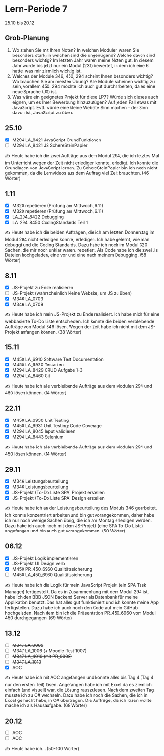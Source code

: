 # Lern-Periode 7

25.10 bis 20.12

## Grob-Planung

1. Wo stehen Sie mit Ihren Noten? In welchen Modulen waren Sie besonders stark; in welchen sind die ungenügend? Welche davon sind besonders wichtig?
     Im letzten Jahr waren meine Noten gut. In diesem Jahr wurde bis jetzt nur ein Modul (231) bewertet, in dem ich eine 6 hatte, was mir ziemlich wichtig ist.
2. Welches der Module 346, 450, 294 scheint Ihnen besonders wichtig? Wo brauchen Sie am meisten Übung?
     Alle Module scheinen wichtig zu sein, vorallem 450. 294 möchte ich auch gut durcharbeiten, da es eine neue Sprache (JS) ist.
3. Was wäre ein geeignetes Projekt für diese LP7? Würde sich dieses auch eignen, um es Ihrer Bewerbung hinzuzufügen?
     Auf jeden Fall etwas mit JavaScript. Evtl. würde eine kleine Website Sinn machen - der Sinn davon ist, JavaScript zu üben.

## 25.10

- [x] M294 LA_8421 JavaScript GrundFunktionen
- [ ] M294 LA_8421 JS SchereSteinPapier

✍️ Heute habe ich die zwei Aufträge aus dem Modul 294, die ich letztes Mal im Unterricht wegen der Zeit nicht erledigen konnte, erledigt. Ich konnte die Grundlagen von JavaScript lernen. Zu SchereSteinPapier bin ich noch nicht gekommen, da die Lernvideos aus dem Auftrag viel Zeit brauchten. (46 Wörter)

## 1.11

- [x] M320 repetieren (Prüfung am Mittwoch, 6.11)
- [x] M320 repetieren (Prüfung am Mittwoch, 6.11)
- [x] LA_294_8422 Debugging
- [x] LA_294_8450 CodingStandards Teil 1

✍️ Heute habe ich die beiden Aufträgen, die ich am letzten Donnerstag im Modul 294 nicht erledigen konnte, erledigen. Ich habe gelernt, wie man debuggt und die Coding Standards. Dazu habe ich noch im Modul 320 Sachen, die mir noch unklar waren, repetiert. Als Code habe ich die zwei .js Dateien hochgeladen, eine vor und eine nach meinem Debugging. (58 Wörter)

## 8.11

- [x] JS-Projekt zu Ende realisieren
- [ ] JS-Projekt (wahrscheinlich kleine Website, um JS zu üben)
- [X] M346 LA_0703
- [x] M346 LA_0709

✍️ Heute habe ich mein JS-Projekt zu Ende realisiert. Ich habe mich für eine webbasierte To-Do Liste entschieden. Ich konnte die beiden verbleibende Aufträge von Modul 346 lösen. Wegen der Zeit habe ich nicht mit dem JS-Projekt anfangen können. (38 Wörter)

## 15.11

- [x] M450 LA_6910 Software Test Documentation
- [x] M450 LA_6920 Testarten
- [x] M294 LA_8429 CRUD Aufgabe 1-3
- [x] M294 LA_8460 Git

✍️ Heute habe ich alle verbleibende Aufträge aus dem Modulen 294 und 450 lösen können. (14 Wörter)

## 22.11

- [x] M450 LA_6930 Unit Testing
- [x] M450 LA_6931 Unit Testing: Code Coverage
- [x] M294 LA_8045 Input validieren
- [x] M294 LA_8443 Selenium

✍️ Heute habe ich alle verbleibende Aufträge aus dem Modulen 294 und 450 lösen können. (14 Wörter)

## 29.11

- [x] M346 Leistungsbeurteilung
- [x] M346 Leistungsbeurteilung
- [x] JS-Projekt (To-Do Liste SPA) Projekt erstellen
- [x] JS-Projekt (To-Do Liste SPA) Design erstellen

✍️ Heute habe ich an der Leistungsbeurteilung des Moduls 346 gearbeitet. Ich konnte konzentriert arbeiten und bin gut vorangekommen, daher habe ich nur noch wenige Sachen übrig, die ich am Montag erledigen werden. Dazu habe ich auch noch mit dem JS-Projekt (eine SPA To-Do Liste) angefangen und bin auch gut vorangekommen. (50 Wörter)

## 06.12

- [x] JS-Projekt Logik implementieren
- [x] JS-Projekt UI Design verb
- [x] M450 PR_450_6960 Qualitätssicherung
- [ ] M450 LA_450_6960 Qualitätssicherung

✍️ Heute habe ich die Logik für mein JavaScript Projekt (ein SPA Task Manager) fertigestellt. Da es in Zusammenhang mit dem Modul 294 ist, habe ich den BBB JSON Backend Server 
 als Datenbank für meine Applikation benutzt. Das hat alles gut funktioniert und ich konnte meine App fertigstellen. Dazu habe ich auch noch den Code auf mein GitHub hochgeladen. Nach dem bin ich die Präsentation PR_450_6960 vom Modul 450 durchgegangen. (69 Wörter)

## 13.12

- [ ] ~~M347 LA_0005~~
- [ ] ~~M347 LA_1006 (+ Moodle-Test 1007)~~
- [ ] ~~M347 LA_4010 (mit PR_0008)~~
- [ ] ~~M347 LA_1013~~
- [x] AOC

✍️ Heute habe ich mit AOC angefangen und konnte alles bis Tag 4 (Tag 4 nur den ersten Teil) lösen. Angefangen habe ich mit Excel da es ziemlich einfach (und visuell) war, die Lösung rauszulesen. Nach dem zweiten Tag musste ich zu C# wechseln. Dazu habe ich noch die Sachen, die ich in Excel gemacht habe, in C# übertragen. Die Aufträge, die ich lösen wollte mache ich als Hausaufgabe. (68 Wörter)

## 20.12

- [ ] AOC
- [ ] AOC

✍️ Heute habe ich... (50-100 Wörter)
